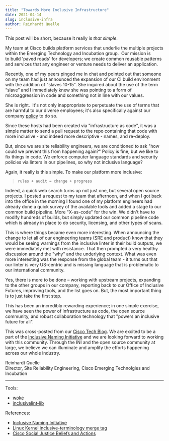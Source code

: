 ```yaml
---
title: "Towards More Inclusive Infrastructure"
date: 2021-04-14
slug: inclusive-infra
author: Reinhardt Quelle
---
```


This post will be short, because it really is _that simple_.

My team at Cisco builds platform services that underlie the multiple projects within the Emerging Technology and Incubation group.  Our mission is to build 'paved roads' for developers; we create common reusable patterns and services that any engineer or venture needs to deliver an application.

Recently, one of my peers pinged me in chat and pointed out that someone on my team had just announced the expansion of our CI build environment with the addition of "slaves 10-15". She inquired about the use of the term “slave” and I immediately knew she was pointing to a form of microaggression in code and something not in line with our values.


She is right.  It's not only inappropriate to perpetuate the use of terms that are harmful to our diverse employees; it's also specifically against our company [policy](https://www.cisco.com/c/en/us/about/social-justice/inclusive-language-policy.html) to do so. 

Since these hosts had been created via "infrastructure as code", it was a simple matter to send a pull request to the repo containing that code with more inclusive - and indeed more descriptive - names, and re-deploy. 

But, since we are site reliability engineers, we are conditioned to ask "how could we prevent this from happening again?" Policy is fine, but we like to fix things in code. We enforce computer language standards and security policies via linters in our pipelines, so why not inclusive language? 

Again, it really is this simple.  To make our platform more inclusive: 

> ```rules + audit = change + progress``` 

Indeed, a quick web search turns up not just one, but several open source projects. I posted a request to my team that afternoon, and when I got back into the office in the morning I found one of my platform engineers had already done a quick survey of the available tools and added a stage to our common build pipeline. More "X-as-code" for the win. We didn't have to modify hundreds of builds, but simply updated our common pipeline code which is already in place to do security, licensing, and other types of scans.

This is where things became even more interesting. When announcing the change to let all of our engineering teams (SRE and product) know that they would be seeing warnings from the inclusive linter in their build outputs, we were immediately met with resistance. That then prompted a very healthy discussion around the "why" and the underlying context.  What was even more interesting was the response from the global team - it turns out that our linter is very US-centric and is missing language that is problematic to our international community. 

Yes, there is more to be done – working with upstream projects, expanding to the other groups in our company, reporting back to our Office of Inclusive Futures, improving tools, and the list goes on. But, the most important thing is to just take the first step. 

This has been an incredibly rewarding experience; in one simple exercise, we have seen the power of infrastructure as code, the open source community, and robust collaboration technology that "powers an inclusive future for all". 

This was cross-posted from our [Cisco Tech Blog](https://ciscotechblog.com/blog/inclusive-infrastructure/). We are excited to be a part of the [Inclusive Naming Initiative](https://inclusivenaming.org) and we are looking forward to working with this community. Through the INI and the open source community at large, we believe we can illuminate and amplify the efforts happening across our whole industry.


Reinhardt Quelle  
Director, Site Reliability Engineering, Cisco Emerging Technolgies and Incubation

---

Tools:

 * [woke](https://github.com/get-woke/woke)
 * [inclusivelint-lib](https://github.com/inclusivelint/inclusivelint-lib)

References:

 * [Inclusive Naming Initiative](https://inclusivenaming.org)
 * [Linux Kernel inclusive-terminology merge tag](https://git.kernel.org/pub/scm/linux/kernel/git/torvalds/linux.git/commit/?id=49decddd39e5f6132ccd7d9fdc3d7c470b0061bb)
 * [Cisco Social Justice Beliefs and Actions ](https://www.cisco.com/c/en/us/about/social-justice.html)

